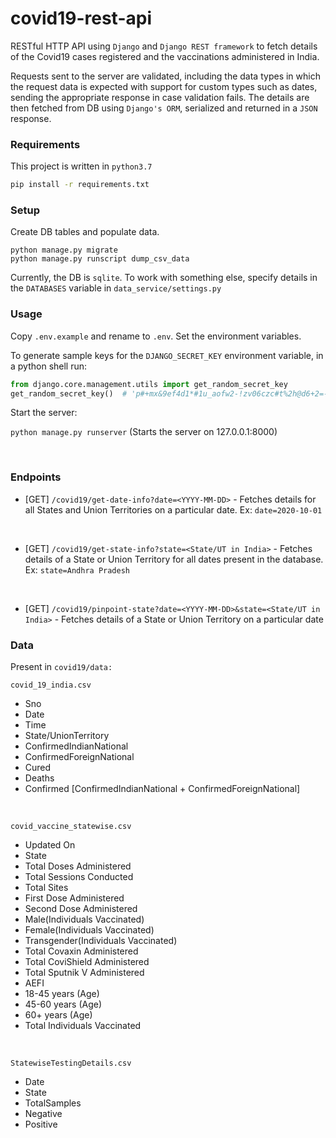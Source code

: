 # covid19-rest-api
RESTful HTTP API using `Django` and `Django REST framework` to fetch details of the Covid19 cases registered and the vaccinations administered in India.

Requests sent to the server are validated, including the data types in which the request data is expected with support for custom types such as dates, sending the appropriate response 
in case validation fails. The details are then fetched from DB using `Django's ORM`, serialized and returned in a `JSON` response.

### Requirements
This project is written in `python3.7`
```bash
pip install -r requirements.txt
```


### Setup
Create DB tables and populate data.
```
python manage.py migrate
python manage.py runscript dump_csv_data
```
Currently, the DB is `sqlite`. To work with something else, specify details in the `DATABASES` variable in `data_service/settings.py`


### Usage

Copy `.env.example` and rename to `.env`. Set the environment variables.

To generate sample keys for the `DJANGO_SECRET_KEY` environment variable, in a python shell run:
```python
from django.core.management.utils import get_random_secret_key
get_random_secret_key()  # 'p#+mx&9ef4d1*#1u_aofw2-!zv06czc#t%2h@d6+2=-eze#u*^'
```

Start the server:

`python manage.py runserver` (Starts the server on 127.0.0.1:8000)

<br/>

### Endpoints

- [GET] `/covid19/get-date-info?date=<YYYY-MM-DD>` - Fetches details for all States and Union Territories on a particular date. Ex: `date=2020-10-01`

<br/>

- [GET] `/covid19/get-state-info?state=<State/UT in India>` - Fetches details of a State or Union Territory for all dates present in the database. Ex: `state=Andhra Pradesh`


<br/>

- [GET] `/covid19/pinpoint-state?date=<YYYY-MM-DD>&state=<State/UT in India>` - Fetches details of a State or Union Territory on a particular date


### Data
Present in `covid19/data:`

`covid_19_india.csv`
- Sno
- Date
- Time
- State/UnionTerritory
- ConfirmedIndianNational
- ConfirmedForeignNational
- Cured
- Deaths
- Confirmed [ConfirmedIndianNational + ConfirmedForeignNational]

<br/>

`covid_vaccine_statewise.csv`
- Updated On
- State
- Total Doses Administered
- Total Sessions Conducted
- Total Sites
- First Dose Administered
- Second Dose Administered
- Male(Individuals Vaccinated)
- Female(Individuals Vaccinated)
- Transgender(Individuals Vaccinated)
- Total Covaxin Administered
- Total CoviShield Administered
- Total Sputnik V Administered
- AEFI
- 18-45 years (Age)
- 45-60 years (Age)
- 60+ years (Age)
- Total Individuals Vaccinated

<br/>

`StatewiseTestingDetails.csv`
- Date
- State	
- TotalSamples	
- Negative	
- Positive
